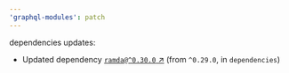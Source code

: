 ```yaml
---
'graphql-modules': patch
---
```


dependencies updates:

- Updated dependency [`ramda@^0.30.0` ↗︎](https://www.npmjs.com/package/ramda/v/0.30.0) (from `^0.29.0`, in `dependencies`)
